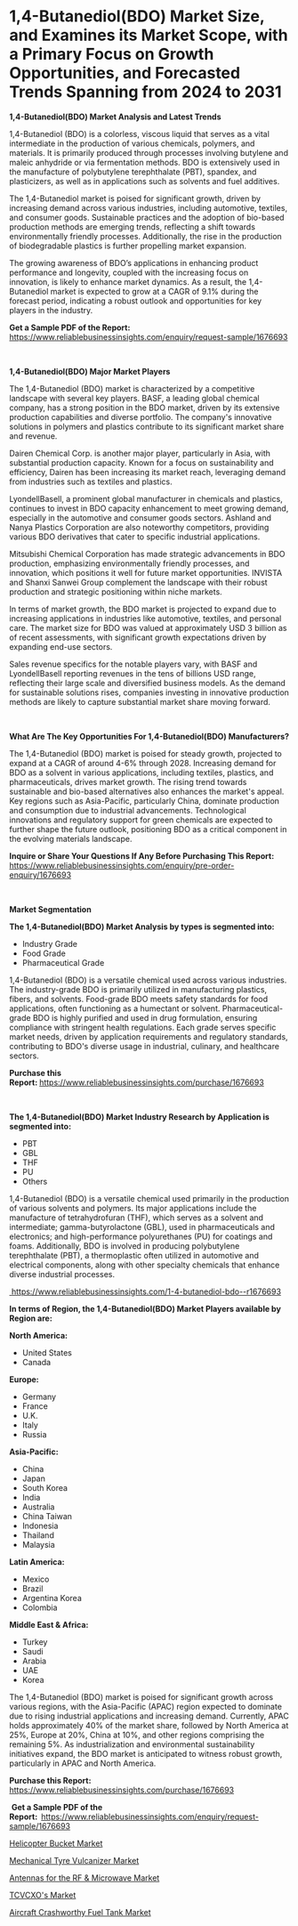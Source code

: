 <p><h1>1,4-Butanediol(BDO) Market Size, and Examines its Market Scope, with a Primary Focus on Growth Opportunities, and Forecasted Trends Spanning from 2024 to 2031</h1></p><p><strong>1,4-Butanediol(BDO) Market Analysis and Latest Trends</strong></p>
<p><p>1,4-Butanediol (BDO) is a colorless, viscous liquid that serves as a vital intermediate in the production of various chemicals, polymers, and materials. It is primarily produced through processes involving butylene and maleic anhydride or via fermentation methods. BDO is extensively used in the manufacture of polybutylene terephthalate (PBT), spandex, and plasticizers, as well as in applications such as solvents and fuel additives.</p><p>The 1,4-Butanediol market is poised for significant growth, driven by increasing demand across various industries, including automotive, textiles, and consumer goods. Sustainable practices and the adoption of bio-based production methods are emerging trends, reflecting a shift towards environmentally friendly processes. Additionally, the rise in the production of biodegradable plastics is further propelling market expansion.</p><p>The growing awareness of BDO’s applications in enhancing product performance and longevity, coupled with the increasing focus on innovation, is likely to enhance market dynamics. As a result, the 1,4-Butanediol market is expected to grow at a CAGR of 9.1% during the forecast period, indicating a robust outlook and opportunities for key players in the industry.</p></p>
<p><strong>Get a Sample PDF of the Report:&nbsp;</strong> <a href="https://www.reliablebusinessinsights.com/enquiry/request-sample/1676693?utm_campaign=1555&utm_medium=2&utm_source=Github&utm_content=ia&utm_term=12102024&utm_id=14-butanediolbdo">https://www.reliablebusinessinsights.com/enquiry/request-sample/1676693</a></p>
<p>&nbsp;</p>
<p><strong>1,4-Butanediol(BDO) Major Market Players</strong></p>
<p><p>The 1,4-Butanediol (BDO) market is characterized by a competitive landscape with several key players. BASF, a leading global chemical company, has a strong position in the BDO market, driven by its extensive production capabilities and diverse portfolio. The company's innovative solutions in polymers and plastics contribute to its significant market share and revenue.</p><p>Dairen Chemical Corp. is another major player, particularly in Asia, with substantial production capacity. Known for a focus on sustainability and efficiency, Dairen has been increasing its market reach, leveraging demand from industries such as textiles and plastics.</p><p>LyondellBasell, a prominent global manufacturer in chemicals and plastics, continues to invest in BDO capacity enhancement to meet growing demand, especially in the automotive and consumer goods sectors. Ashland and Nanya Plastics Corporation are also noteworthy competitors, providing various BDO derivatives that cater to specific industrial applications.</p><p>Mitsubishi Chemical Corporation has made strategic advancements in BDO production, emphasizing environmentally friendly processes, and innovation, which positions it well for future market opportunities. INVISTA and Shanxi Sanwei Group complement the landscape with their robust production and strategic positioning within niche markets.</p><p>In terms of market growth, the BDO market is projected to expand due to increasing applications in industries like automotive, textiles, and personal care. The market size for BDO was valued at approximately USD 3 billion as of recent assessments, with significant growth expectations driven by expanding end-use sectors.</p><p>Sales revenue specifics for the notable players vary, with BASF and LyondellBasell reporting revenues in the tens of billions USD range, reflecting their large scale and diversified business models. As the demand for sustainable solutions rises, companies investing in innovative production methods are likely to capture substantial market share moving forward.</p></p>
<p>&nbsp;</p>
<p><strong>What Are The Key Opportunities For 1,4-Butanediol(BDO) Manufacturers?</strong></p>
<p><p>The 1,4-Butanediol (BDO) market is poised for steady growth, projected to expand at a CAGR of around 4-6% through 2028. Increasing demand for BDO as a solvent in various applications, including textiles, plastics, and pharmaceuticals, drives market growth. The rising trend towards sustainable and bio-based alternatives also enhances the market's appeal. Key regions such as Asia-Pacific, particularly China, dominate production and consumption due to industrial advancements. Technological innovations and regulatory support for green chemicals are expected to further shape the future outlook, positioning BDO as a critical component in the evolving materials landscape.</p></p>
<p><strong>Inquire or Share Your Questions If Any Before Purchasing This Report:</strong> <a href="https://www.reliablebusinessinsights.com/enquiry/pre-order-enquiry/1676693?utm_campaign=1555&utm_medium=2&utm_source=Github&utm_content=ia&utm_term=12102024&utm_id=14-butanediolbdo">https://www.reliablebusinessinsights.com/enquiry/pre-order-enquiry/1676693</a></p>
<p>&nbsp;</p>
<p><strong>Market Segmentation</strong></p>
<p><strong>The 1,4-Butanediol(BDO) Market Analysis by types is segmented into:</strong></p>
<p><ul><li>Industry Grade</li><li>Food Grade</li><li>Pharmaceutical Grade</li></ul></p>
<p><p>1,4-Butanediol (BDO) is a versatile chemical used across various industries. The industry-grade BDO is primarily utilized in manufacturing plastics, fibers, and solvents. Food-grade BDO meets safety standards for food applications, often functioning as a humectant or solvent. Pharmaceutical-grade BDO is highly purified and used in drug formulation, ensuring compliance with stringent health regulations. Each grade serves specific market needs, driven by application requirements and regulatory standards, contributing to BDO's diverse usage in industrial, culinary, and healthcare sectors.</p></p>
<p><strong>Purchase this Report:&nbsp;</strong><a href="https://www.reliablebusinessinsights.com/purchase/1676693?utm_campaign=1555&utm_medium=2&utm_source=Github&utm_content=ia&utm_term=12102024&utm_id=14-butanediolbdo">https://www.reliablebusinessinsights.com/purchase/1676693</a></p>
<p>&nbsp;</p>
<p><strong>The 1,4-Butanediol(BDO) Market Industry Research by Application is segmented into:</strong></p>
<p><ul><li>PBT</li><li>GBL</li><li>THF</li><li>PU</li><li>Others</li></ul></p>
<p><p>1,4-Butanediol (BDO) is a versatile chemical used primarily in the production of various solvents and polymers. Its major applications include the manufacture of tetrahydrofuran (THF), which serves as a solvent and intermediate; gamma-butyrolactone (GBL), used in pharmaceuticals and electronics; and high-performance polyurethanes (PU) for coatings and foams. Additionally, BDO is involved in producing polybutylene terephthalate (PBT), a thermoplastic often utilized in automotive and electrical components, along with other specialty chemicals that enhance diverse industrial processes.</p></p>
<p><a href="https://www.reliablebusinessinsights.com/1-4-butanediol-bdo--r1676693?utm_campaign=1555&utm_medium=2&utm_source=Github&utm_content=ia&utm_term=12102024&utm_id=14-butanediolbdo">&nbsp;https://www.reliablebusinessinsights.com/1-4-butanediol-bdo--r1676693</a></p>
<p><strong>In terms of Region, the 1,4-Butanediol(BDO) Market Players available by Region are:</strong></p>
<p>
    <p> <strong> North America: </strong>
        <ul>
            <li>United States</li>
            <li>Canada</li>
        </ul>
        </p> 
    <p> <strong> Europe: </strong>
        <ul>
            <li>Germany</li>
            <li>France</li>
            <li>U.K.</li>
            <li>Italy</li>
            <li>Russia</li>
        </ul>
        </p> 
    <p> <strong> Asia-Pacific: </strong>
        <ul>
            <li>China</li>
            <li>Japan</li>
            <li>South Korea</li>
            <li>India</li>
            <li>Australia</li>
            <li>China Taiwan</li>
            <li>Indonesia</li>
            <li>Thailand</li>
            <li>Malaysia</li>
        </ul>
        </p> 
    <p> <strong> Latin America: </strong>
        <ul>
            <li>Mexico</li>
            <li>Brazil</li>
            <li>Argentina Korea</li>
            <li>Colombia</li>
        </ul>
        </p> 
    <p> <strong> Middle East & Africa: </strong>
        <ul>
            <li>Turkey</li>
            <li>Saudi</li>
            <li>Arabia</li>
            <li>UAE</li>
            <li>Korea</li>
        </ul>
    </p>
    </p>
<p><p>The 1,4-Butanediol (BDO) market is poised for significant growth across various regions, with the Asia-Pacific (APAC) region expected to dominate due to rising industrial applications and increasing demand. Currently, APAC holds approximately 40% of the market share, followed by North America at 25%, Europe at 20%, China at 10%, and other regions comprising the remaining 5%. As industrialization and environmental sustainability initiatives expand, the BDO market is anticipated to witness robust growth, particularly in APAC and North America.</p></p>
<p><strong>Purchase this Report: </strong><a href="https://www.reliablebusinessinsights.com/purchase/1676693?utm_campaign=1555&utm_medium=2&utm_source=Github&utm_content=ia&utm_term=12102024&utm_id=14-butanediolbdo">https://www.reliablebusinessinsights.com/purchase/1676693</a></p>
<p>&nbsp;<strong>Get a Sample PDF of the Report:&nbsp;&nbsp;</strong><a href="https://www.reliablebusinessinsights.com/enquiry/request-sample/1676693?utm_campaign=1555&utm_medium=2&utm_source=Github&utm_content=ia&utm_term=12102024&utm_id=14-butanediolbdo">https://www.reliablebusinessinsights.com/enquiry/request-sample/1676693</a></p>
<p><strong></strong></p>
<p><p><a href="https://github.com/c0mxahyman/Market-Research-Report-List-1/blob/main/helicopter-bucket-market.md?utm_campaign=1555&utm_medium=2&utm_source=Github&utm_content=ia&utm_term=12102024&utm_id=14-butanediolbdo">Helicopter Bucket Market</a></p><p><a href="https://www.linkedin.com/pulse/evaluating-global-mechanical-tyre-vulcanizer-market-trends-growth-uvfye?utm_campaign=1555&utm_medium=2&utm_source=Github&utm_content=ia&utm_term=12102024&utm_id=14-butanediolbdo">Mechanical Tyre Vulcanizer Market</a></p><p><a href="https://www.linkedin.com/pulse/navigating-global-antennas-rf-microwave-market-landscape-trends-sivyc?utm_campaign=1555&utm_medium=2&utm_source=Github&utm_content=ia&utm_term=12102024&utm_id=14-butanediolbdo">Antennas for the RF & Microwave Market</a></p><p><a href="https://www.linkedin.com/pulse/tcvcxos-market-outlook-share-analysis-growth-trends-forecasts-4kdpe?utm_campaign=1555&utm_medium=2&utm_source=Github&utm_content=ia&utm_term=12102024&utm_id=14-butanediolbdo">TCVCXO's Market</a></p><p><a href="https://github.com/inouyeaowaugh3/Market-Research-Report-List-1/blob/main/aircraft-crashworthy-fuel-tank-market.md?utm_campaign=1555&utm_medium=2&utm_source=Github&utm_content=ia&utm_term=12102024&utm_id=14-butanediolbdo">Aircraft Crashworthy Fuel Tank Market</a></p></p>